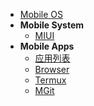 * [Mobile OS](os/mobile/README.md)
* **Mobile System**
  * [MIUI](os/mobile/miui.md)
* **Mobile Apps**
  * [应用列表](os/mobile/app-list.md)
  * [Browser](os/mobile/browser.md)
  * [Termux](os/mobile/termux.md)
  * [MGit](os/mobile/mgit.md)
